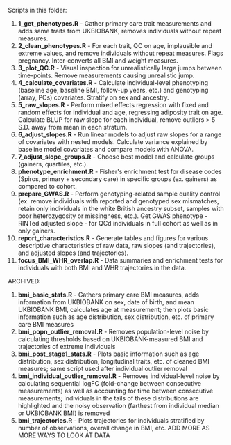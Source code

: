 Scripts in this folder:

1. **1_get_phenotypes.R** - Gather primary care trait measurements and adds same traits from UKBIOBANK, removes individuals without repeat measures.
2. **2_clean_phenotypes.R** - For each trait, QC on age, implausible and extreme values, and remove individuals without repeat measures. Flags pregnancy. Inter-converts all BMI and weight measures.
3. **3_plot_QC.R** - Visual inspection for unrealistically large jumps between time-points. Remove measurements causing unrealistic jump.
4. **4_calculate_covariates.R** - Calculate individual-level phenotyping (baseline age, baseline BMI, follow-up years, etc.) and genotyping (array, PCs) covariates. Stratify on sex and ancestry.
5. **5_raw_slopes.R** - Perform mixed effects regression with fixed and random effects for individual and age, regressing adiposity trait on age. Calculate BLUP for raw slope for each individual, remove outliers > 5 S.D. away from mean in each stratum. 
6. **6_adjust_slopes.R** - Run linear models to adjust raw slopes for a range of covariates with nested models. Calculate variance explained by baseline model covariates and compare models with ANOVA.
7. **7_adjust_slope_groups.R** - Choose best model and calculate groups (gainers, quartiles, etc.).
8. **phenotype_enrichment.R** - Fisher's enrichment test for disease codes (Spiros, primary + secondary care) in specific groups (ex. gainers) as compared to cohort.
9. **prepare_GWAS.R** - Perform genotyping-related sample quality control (ex. remove individuals with reported and genotyped sex mismatches, retain only individuals in the white British ancestry subset, samples with poor heterozygosity or missingness, etc.). Get GWAS phenotype - RINTed adjusted slope - for QCd individuals in full cohort as well as in only gainers.
10. **report_characteristics.R** - Generate tables and figures for various descriptive characteristics of raw data, raw slopes (and trajectories), and adjusted slopes (and trajectories).
11. **focus_BMI_WHR_overlap.R** - Data summaries and enrichment tests for individuals with both BMI and WHR trajectories in the data.

ARCHIVED:

1. **bmi_basic_stats.R** - Gathers primary care BMI measures, adds information from UKBIOBANK on sex, date of birth, and mean UKBIOBANK BMI, calculates age at measurement; then plots basic information such as age distribution, sex distribution, etc. of primary care BMI measures
2. **bmi_popn_outlier_removal.R** - Removes population-level noise by calculating thresholds based on UKBIOBANK-measured BMI and trajectories of extreme individuals 
3. **bmi_post_stage1_stats.R** - Plots basic information such as age distribution, sex distribution, longitudinal traits, etc. of cleaned BMI measures; same script used after individual outlier removal
4. **bmi_individual_outlier_removal.R** - Removes individual-level noise by calculating sequential logFC (fold-change between consecutive measurements) as well as accounting for time between consecutive measurements; individuals in the tails of these distributions are highlighted and the noisy observation (farthest from individual median or UKBIOBANK BMI) is removed
5. **bmi_trajectories.R** - Plots trajectories for individuals stratified by number of observations, overall change in BMI, etc. ADD MORE AS MORE WAYS TO LOOK AT DATA
